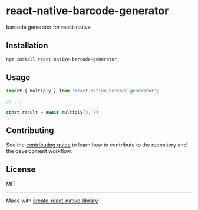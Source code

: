 # react-native-barcode-generator

barcode generator for react-native

## Installation

```sh
npm install react-native-barcode-generator
```

## Usage

```js
import { multiply } from 'react-native-barcode-generator';

// ...

const result = await multiply(3, 7);
```

## Contributing

See the [contributing guide](CONTRIBUTING.md) to learn how to contribute to the repository and the development workflow.

## License

MIT

---

Made with [create-react-native-library](https://github.com/callstack/react-native-builder-bob)
